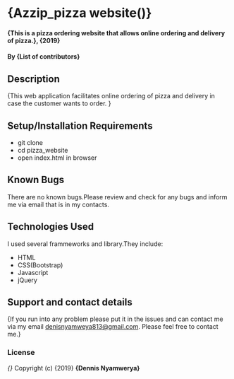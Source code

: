 # {Azzip_pizza website()}
#### {This is a pizza ordering website that allows online ordering and delivery of pizza.}, {2019}
#### By **{List of contributors}**
## Description
{This web application facilitates online ordering of pizza and delivery in case the customer wants to order.  }
## Setup/Installation Requirements
* git clone
* cd pizza_website
* open index.html in browser
## Known Bugs
There are no known bugs.Please review and check for any bugs and inform me via email that is in my contacts.
## Technologies Used
I used several frammeworks and library.They include:
* HTML
* CSS(Bootstrap)
* Javascript
* jQuery
## Support and contact details
{If you run into any problem please put it in the issues and can contact me via my email denisnyamweya813@gmail.com.
Please feel free to contact me.}
### License
*{}*
Copyright (c) {2019} **{Dennis Nyamwerya}**

